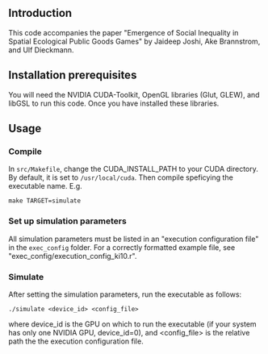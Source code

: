 ## Introduction

This code accompanies the paper "Emergence of Social Inequality in Spatial Ecological Public Goods Games" by Jaideep Joshi, Ake Brannstrom, and Ulf Dieckmann.


## Installation prerequisites

You will need the NVIDIA CUDA-Toolkit, OpenGL libraries (Glut, GLEW), and libGSL to run this code. Once you have installed these libraries.

## Usage

### Compile

In `src/Makefile`, change the CUDA_INSTALL_PATH to your CUDA directory. By default, it is set to `/usr/local/cuda`. Then compile speficying the executable name. E.g.

```
make TARGET=simulate
```

### Set up simulation parameters

All simulation parameters must be listed in an "execution configuration file" in the `exec_config` folder. For a correctly formatted example file, see "exec_config/execution_config_ki10.r". 

### Simulate

After setting the simulation parameters, run the executable as follows:

```
./simulate <device_id> <config_file> 
```

where device_id is the GPU on which to run the executable (if your system has only one NVIDIA GPU, device_id=0), and <config_file> is the relative path the the execution configuration file.


